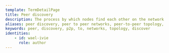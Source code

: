 ```yaml
---
template: TermDetailPage
title: Peer discovery
description: The process by which nodes find each other on the network and initiate contact
aliases: peer discovery, peer to peer networks, peer-to-peer topology, cardano network peer discovery
keywords: peer, discovery, p2p, to, networks, topology, discover
identities: 
    - id: wael-ivie
      role: author
---
```

##
